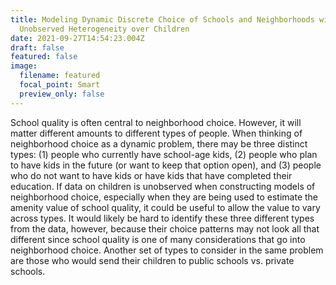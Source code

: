 ```yaml
---
title: Modeling Dynamic Discrete Choice of Schools and Neighborhoods with
  Unobserved Heterogeneity over Children
date: 2021-09-27T14:54:23.004Z
draft: false
featured: false
image:
  filename: featured
  focal_point: Smart
  preview_only: false
---
```

School quality is often central to neighborhood choice. However, it will matter different amounts to different types of people. When thinking of neighborhood choice as a dynamic problem, there may be three distinct types: (1) people who currently have school-age kids, (2) people who plan to have kids in the future (or want to keep that option open), and (3) people who do not want to have kids or have kids that have completed their education. If data on children is unobserved when constructing models of neighborhood choice, especially when they are being used to estimate the amenity value of school quality, it could be useful to allow the value to vary across types. It would likely be hard to identify these three different types from the data, however, because their choice patterns may not look all that different since school quality is one of many considerations that go into neighborhood choice. Another set of types to consider in the same problem are those who would send their children to public schools vs. private schools.